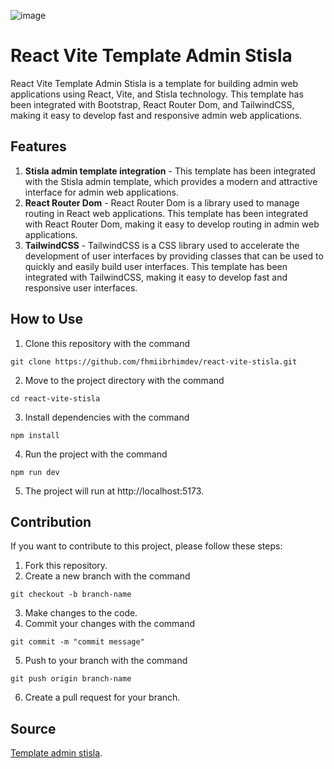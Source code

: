 ![image](https://user-images.githubusercontent.com/129714988/230708170-a6416a24-777d-4bcf-8374-ca9978fc4a74.png)

# React Vite Template Admin Stisla

React Vite Template Admin Stisla is a template for building admin web applications using React, Vite, and Stisla technology. This template has been integrated with Bootstrap, React Router Dom, and TailwindCSS, making it easy to develop fast and responsive admin web applications.

## Features

1. **Stisla admin template integration** - This template has been integrated with the Stisla admin template, which provides a modern and attractive interface for admin web applications.
2. **React Router Dom** - React Router Dom is a library used to manage routing in React web applications. This template has been integrated with React Router Dom, making it easy to develop routing in admin web applications.
3. **TailwindCSS** - TailwindCSS is a CSS library used to accelerate the development of user interfaces by providing classes that can be used to quickly and easily build user interfaces. This template has been integrated with TailwindCSS, making it easy to develop fast and responsive user interfaces.

## How to Use

1. Clone this repository with the command

```
git clone https://github.com/fhmiibrhimdev/react-vite-stisla.git
```

2. Move to the project directory with the command

```
cd react-vite-stisla
```

3. Install dependencies with the command

```
npm install
```

4. Run the project with the command

```
npm run dev
```

5. The project will run at http://localhost:5173.

## Contribution

If you want to contribute to this project, please follow these steps:

1. Fork this repository.
2. Create a new branch with the command

```
git checkout -b branch-name
```

3. Make changes to the code.
4. Commit your changes with the command

```
git commit -m "commit message"
```

5. Push to your branch with the command

```
git push origin branch-name
```

6. Create a pull request for your branch.

## Source

[Template admin stisla](https://github.com/stisla/stisla).
